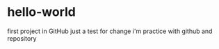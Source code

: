 # hello-world
first project in GitHub
just a test for change
i'm practice with github and repository
